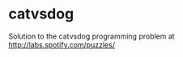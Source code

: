 catvsdog
========

Solution to the catvsdog programming problem at http://labs.spotify.com/puzzles/
